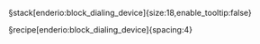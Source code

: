 §stack[enderio:block_dialing_device]{size:18,enable_tooltip:false}

§recipe[enderio:block_dialing_device]{spacing:4}